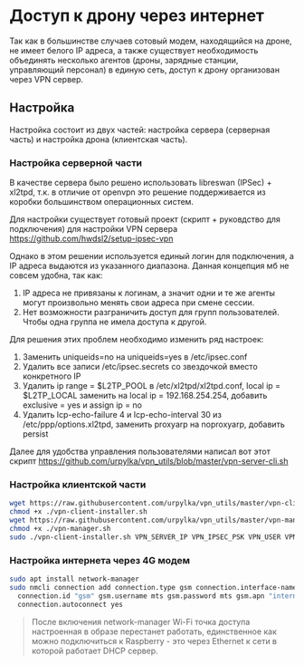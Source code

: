 # Доступ к дрону через интернет

Так как в большинстве случаев сотовый модем, находящийся на дроне, не имеет белого IP адреса, а также существует необходимость объединять несколько агентов (дроны, зарядные станции, управляющий персонал) в единую сеть, доступ к дрону организован через VPN сервер.

## Настройка

Настройка состоит из двух частей: настройка сервера (серверная часть) и настройка дрона (клиентская часть).

### Настройка серверной части

В качестве сервера было решено использовать libreswan (IPSec) + xl2tpd, т.к. в отличие от openvpn это решение поддерживается из коробки большинством операционных систем.

Для настройки существует готовый проект (скрипт + руковдство для подключения) для настройки VPN сервера https://github.com/hwdsl2/setup-ipsec-vpn

Однако в этом решении используется единый логин для подключения, а IP адреса выдаются из указанного диапазона. Данная концепция мб не совсем удобна, так как:
1. IP адреса не привязаны к логинам, а значит одни и те же агенты могут произвольно менять свои адреса при смене сессии.
2. Нет возможности разграничить доступ для групп пользователей. Чтобы одна группа не имела доступа к другой.

Для решения этих проблем необходимо изменить ряд настроек:
1. Заменить uniqueids=no на uniqueids=yes в /etc/ipsec.conf
2. Удалить все записи /etc/ipsec.secrets со звездочкой вместо конкретного IP
3. Удалить ip range = $L2TP_POOL в /etc/xl2tpd/xl2tpd.conf, local ip = $L2TP_LOCAL заменить на local ip = 192.168.254.254, добавить exclusive = yes и assign ip = no
4. Удалить lcp-echo-failure 4 и lcp-echo-interval 30 из /etc/ppp/options.xl2tpd, заменить proxyarp на noproxyarp, добавить persist

Далее для удобства управления пользователями написал вот этот скрипт https://github.com/urpylka/vpn_utils/blob/master/vpn-server-cli.sh

### Настройка клиентской части

```bash
wget https://raw.githubusercontent.com/urpylka/vpn_utils/master/vpn-client-installer.sh
chmod +x ./vpn-client-installer.sh
wget https://raw.githubusercontent.com/urpylka/vpn_utils/master/vpn-manager.sh
chmod +x ./vpn-manager.sh
sudo ./vpn-client-installer.sh VPN_SERVER_IP VPN_IPSEC_PSK VPN_USER VPN_PASSWORD
```

### Настройка интернета через 4G модем

```bash
sudo apt install network-manager
sudo nmcli connection add connection.type gsm connection.interface-name cdc-wdm0 \
  connection.id "gsm" gsm.username mts gsm.password mts gsm.apn "internet.mts.ru" ipv4.method auto ipv6.method ignore \
  connection.autoconnect yes
```

> После включения network-manager Wi-Fi точка доступа настроенная в образе перестанет работать, единственное как можно подключиться к Raspberry - это через Ethernet к сети в которой работает DHCP сервер.
